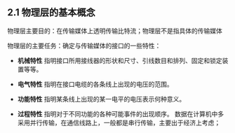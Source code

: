 ## 2.1 物理层的基本概念

物理层主要目的：在传输媒体上透明传输比特流；物理层不是指具体的传输媒体 

物理层的主要任务：确定与传输媒体的接口的一些特性：

- **机械特性** 指明接口所用接线器的形状和尺寸、引线数目和排列、固定和锁定装置等等。

- **电气特性** 指明在接口电缆的各条线上出现的电压的范围。

- **功能特性** 指明某条线上出现的某一电平的电压表示何种意义。

- **过程特性** 指明对于不同功能的各种可能事件的出现顺序。
数据在计算机中多采用并行传输，在通信线路上，一般都是串行传输，主要出于经济上考虑； 